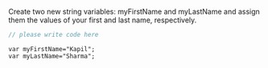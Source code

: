 Create two new string variables: myFirstName and myLastName and assign them the values of your first and last name, respectively.

```javascript
// please write code here
```

```solution
var myFirstName="Kapil";
var myLastName="Sharma";
```